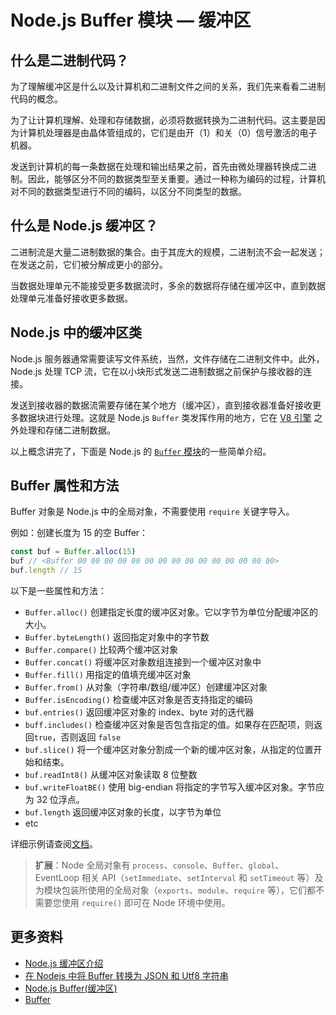 # Node.js Buffer 模块 — 缓冲区

## 什么是二进制代码？

为了理解缓冲区是什么以及计算机和二进制文件之间的关系，我们先来看看二进制代码的概念。

为了让计算机理解、处理和存储数据，必须将数据转换为二进制代码。这主要是因为计算机处理器是由晶体管组成的，它们是由开（1）和关（0）信号激活的电子机器。

发送到计算机的每一条数据在处理和输出结果之前，首先由微处理器转换成二进制。因此，能够区分不同的数据类型至关重要。通过一种称为编码的过程，计算机对不同的数据类型进行不同的编码，以区分不同类型的数据。

## 什么是 Node.js 缓冲区？

二进制流是大量二进制数据的集合。由于其庞大的规模，二进制流不会一起发送；在发送之前，它们被分解成更小的部分。

当数据处理单元不能接受更多数据流时，多余的数据将存储在缓冲区中，直到数据处理单元准备好接收更多数据。

## Node.js 中的缓冲区类

Node.js 服务器通常需要读写文件系统，当然，文件存储在二进制文件中。此外，Node.js 处理 TCP 流，它在以小块形式发送二进制数据之前保护与接收器的连接。

发送到接收器的数据流需要存储在某个地方（缓冲区），直到接收器准备好接收更多数据块进行处理。这就是 Node.js `Buffer` 类发挥作用的地方，它在 [V8 引擎](<https://en.wikipedia.org/wiki/V8_(JavaScript_engine)>) 之外处理和存储二进制数据。

以上概念讲完了，下面是 Node.js 的 [`Buffer` 模块](http://nodejs.cn/api/buffer.html)的一些简单介绍。

## Buffer 属性和方法

Buffer 对象是 Node.js 中的全局对象，不需要使用 `require` 关键字导入。

例如：创建长度为 15 的空 Buffer：

```js
const buf = Buffer.alloc(15)
buf // <Buffer 00 00 00 00 00 00 00 00 00 00 00 00 00 00 00>
buf.length // 15
```

以下是一些属性和方法：

- `Buffer.alloc()` 创建指定长度的缓冲区对象。它以字节为单位分配缓冲区的大小。
- `Buffer.byteLength()` 返回指定对象中的字节数
- `Buffer.compare()` 比较两个缓冲区对象
- `Buffer.concat()` 将缓冲区对象数组连接到一个缓冲区对象中
- `Buffer.fill()` 用指定的值填充缓冲区对象
- `Buffer.from()` 从对象（字符串/数组/缓冲区）创建缓冲区对象
- `Buffer.isEncoding()` 检查缓冲区对象是否支持指定的编码
- `buf.entries()` 返回缓冲区对象的 index、byte 对的迭代器
- `buff.includes()` 检查缓冲区对象是否包含指定的值。如果存在匹配项，则返回`true`，否则返回 `false`
- `buf.slice()` 将一个缓冲区对象分割成一个新的缓冲区对象，从指定的位置开始和结束。
- `buf.readInt8()` 从缓冲区对象读取 8 位整数
- `buf.writeFloatBE()` 使用 big-endian 将指定的字节写入缓冲区对象。字节应为 32 位浮点。
- `buf.length` 返回缓冲区对象的长度，以字节为单位
- etc

详细示例请查阅[文档](http://nodejs.cn/api/buffer.html#buffer)。

> **扩展**：Node 全局对象有 `process`、`console`、`Buffer`、`global`、EventLoop 相关 API（`setImmediate`、`setInterval` 和 `setTimeout` 等）及为模块包装所使用的全局对象（`exports`、`module`、`require` 等），它们都不需要您使用 `require()` 即可在 Node 环境中使用。

## 更多资料

- [Node.js 缓冲区介绍](https://livecodestream.dev/post/2020-06-06-a-complete-introduction-to-node-buffers/)
- [在 Nodejs 中将 Buffer 转换为 JSON 和 Utf8 字符串](https://github.com/lio-zero/blog/blob/master/Node/%E5%9C%A8Node.js%20%E4%B8%AD%E5%B0%86%20Buffer%20%E8%BD%AC%E6%8D%A2%E4%B8%BA%20JSON%20%E5%92%8C%20Utf8%20%E5%AD%97%E7%AC%A6%E4%B8%B2.md)
- [Node.js Buffer(缓冲区)](https://www.runoob.com/nodejs/nodejs-buffer.html)
- [Buffer](https://github.com/ElemeFE/node-interview/blob/master/sections/zh-cn/io.md#buffer)

